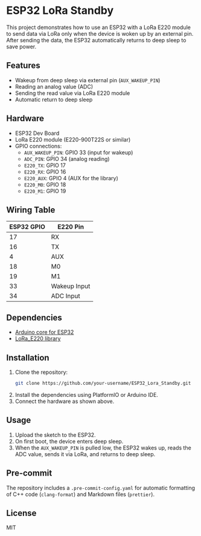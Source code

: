 # ESP32 LoRa Standby

This project demonstrates how to use an ESP32 with a LoRa E220 module to send data via LoRa only when the device is woken up by an external pin. After sending the data, the ESP32 automatically returns to deep sleep to save power.

## Features

- Wakeup from deep sleep via external pin (`AUX_WAKEUP_PIN`)
- Reading an analog value (ADC)
- Sending the read value via LoRa E220 module
- Automatic return to deep sleep

## Hardware

- ESP32 Dev Board
- LoRa E220 module (E220-900T22S or similar)
- GPIO connections:
  - `AUX_WAKEUP_PIN`: GPIO 33 (input for wakeup)
  - `ADC_PIN`: GPIO 34 (analog reading)
  - `E220_TX`: GPIO 17
  - `E220_RX`: GPIO 16
  - `E220_AUX`: GPIO 4 (AUX for the library)
  - `E220_M0`: GPIO 18
  - `E220_M1`: GPIO 19

## Wiring Table

| ESP32 GPIO | E220 Pin     |
| ---------- | ------------ |
| 17         | RX           |
| 16         | TX           |
| 4          | AUX          |
| 18         | M0           |
| 19         | M1           |
| 33         | Wakeup Input |
| 34         | ADC Input    |

## Dependencies

- [Arduino core for ESP32](https://github.com/espressif/arduino-esp32)
- [LoRa_E220 library](https://github.com/xreef/LoRa_E220_Series_Library)

## Installation

1. Clone the repository:
   ```sh
   git clone https://github.com/your-username/ESP32_Lora_Standby.git
   ```
2. Install the dependencies using PlatformIO or Arduino IDE.
3. Connect the hardware as shown above.

## Usage

1. Upload the sketch to the ESP32.
2. On first boot, the device enters deep sleep.
3. When the `AUX_WAKEUP_PIN` is pulled low, the ESP32 wakes up, reads the ADC value, sends it via LoRa, and returns to deep sleep.

## Pre-commit

The repository includes a `.pre-commit-config.yaml` for automatic formatting of C++ code (`clang-format`) and Markdown files (`prettier`).

## License

MIT
